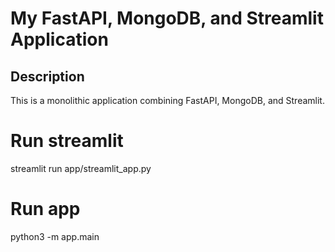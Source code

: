 # My FastAPI, MongoDB, and Streamlit Application

## Description
This is a monolithic application combining FastAPI, MongoDB, and Streamlit.

# Run streamlit
streamlit run app/streamlit_app.py

# Run app
python3 -m app.main